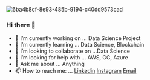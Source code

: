 ![6ba4b8cf-8e93-485b-9194-c40dd9573cad](https://user-images.githubusercontent.com/38922535/148645666-6fefcdf8-1ef7-440e-a355-2502cc9eac3d.jpg)

### Hi there 👋
- 🔭 I’m currently working on ... Data Science Project
- 🌱 I’m currently learning ... Data Science, Blockchain
- 👯 I’m looking to collaborate on ...Data Science
- 🤔 I’m looking for help with ... AWS, GC, Azure
- 💬 Ask me about ... Anything
- 📫 How to reach me: ... [Linkedin](https://www.linkedin.com/in/akshay-gavai-9ba340156/) [Instagram](https://www.instagram.com/akki_gavai/) [Email](akshaygavai95@gmail.com
)

